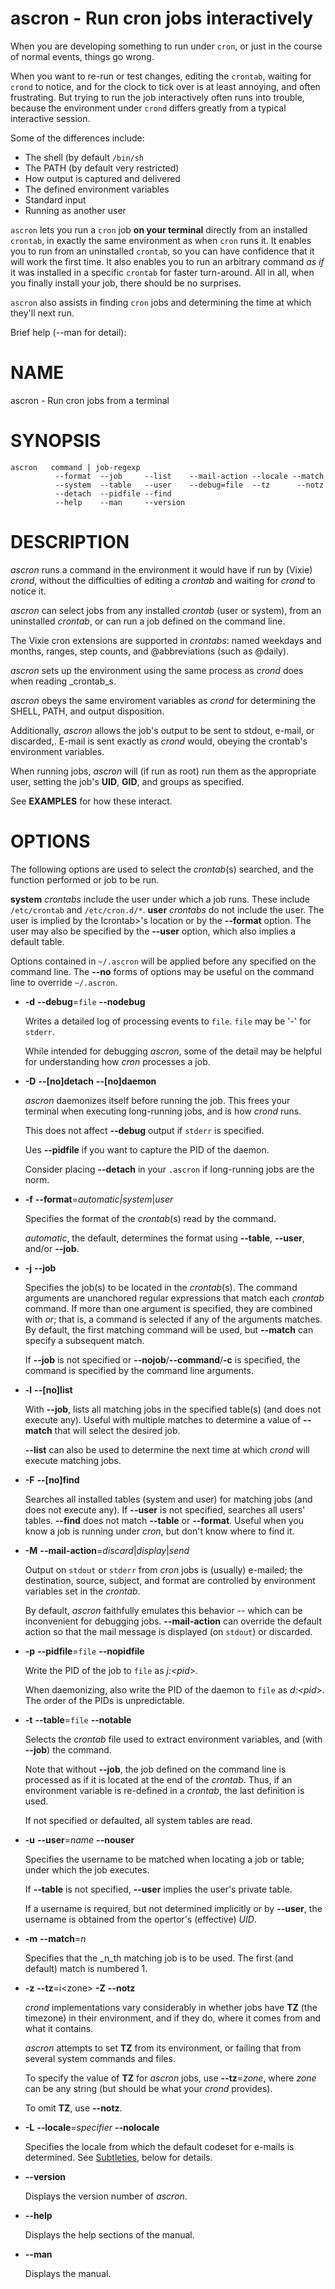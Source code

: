 # ascron - Run cron jobs interactively

When you are developing something to run under `cron`, or just in the course of normal events, things go wrong.

When you want to re-run or test changes, editing the `crontab`, waiting for `crond` to notice, and for the clock to tick over is at least annoying, and often frustrating.  But trying to run the job interactively often runs into trouble, because the environment under `crond` differs greatly from a typical interactive session.

Some of the differences include:

 - The shell (by default `/bin/sh`
 - The PATH (by default very restricted)
 - How output is captured and delivered
 - The defined environment variables
 - Standard input
 - Running as another user

`ascron` lets you run a `cron` job **on your terminal** directly from an installed `crontab`, in exactly the same environment as when `cron` runs it.  It enables you to run from an uninstalled `crontab`, so you can have confidence that it will work the first time.  It also enables you to run an arbitrary command _as if_ it was installed in a specific `crontab` for faster turn-around.  All in all, when you finally install your job, there should be no surprises.

`ascron` also assists in finding `cron` jobs and determining the time at which they'll next run.

Brief help (--man for detail):

# NAME

ascron - Run cron jobs from a terminal

# SYNOPSIS

    ascron   command | job-regexp
              --format  --job     --list    --mail-action --locale --match
              --system  --table   --user    --debug=file  --tz      --notz
              --detach  --pidfile --find
              --help    --man     --version

# DESCRIPTION

_ascron_ runs a command in the environment it would have if run by (Vixie) _crond_, without
the difficulties of editing a _crontab_ and waiting for _crond_ to notice it.

_ascron_ can select jobs from any installed _crontab_ (user or system), from an uninstalled
_crontab_, or can run a job defined on the command line.

The Vixie cron extensions are supported in _crontabs_: named weekdays and months, ranges, step
counts, and @abbreviations (such as @daily).

_ascron_ sets up the environment using the same process as _crond_ does when reading _crontab_s.

_ascron_ obeys the same enviroment variables as _crond_ for determining the SHELL, PATH, and output
disposition.

Additionally, _ascron_ allows the job's output to be sent to stdout, e-mail, or discarded,.  E-mail
is sent exactly as _crond_ would, obeying the crontab's environment variables.

When running jobs, _ascron_ will (if run as root) run them as the appropriate user, setting the job's
**UID**, **GID**, and groups as specified.

See **EXAMPLES** for how these interact.

# OPTIONS

The following options are used to select the _crontab_(s) searched, and the function performed or job to be run.

**system** _crontabs_ include the user under which a job runs.  These include `/etc/crontab` and `/etc/cron.d/*`.
**user** _crontabs_ do not include the user.  The user is implied by the Icrontab>'s location or by the **--format** option.  The user may also be specified by the **--user** option, which also implies a default table.

Options contained in `~/.ascron` will be applied before any specified on the command line.  The **--no** forms of options may be useful on the command line to override `~/.ascron`.

- **-d** **--debug**=`file` **--nodebug**

    Writes a detailed log of processing events to `file`.  `file` may be '-' for `stderr`.

    While intended for debugging _ascron_, some of the detail may be helpful for understanding how _cron_ processes a job.

- **-D** **--\[no\]detach** **--\[no\]daemon**

    _ascron_ daemonizes itself before running the job.  This frees your terminal when executing long-running jobs, and is how _crond_ runs.

    This does not affect **--debug** output if `stderr` is specified.

    Ues **--pidfile** if you want to capture the PID of the daemon.

    Consider placing **--detach** in your `.ascron` if long-running jobs are the norm.

- **-f** **--format**=_automatic|system_|_user_

    Specifies the format of the _crontab_(s) read by the command.

    _automatic_, the default, determines the format using **--table**, **--user**, and/or **--job**.

- **-j** **--job**

    Specifies the job(s) to be located in the _crontab_(s).  The command arguments are unanchored regular expressions that match each _crontab_ command.  If more than one argument is specified, they are combined with _or_; that is, a command is selected if any of the arguments matches.  By default, the first matching command will be used, but **--match** can specify a subsequent match.

    If **--job** is not specified or **--nojob**/**--command**/**-c** is specified, the command is specified by the command line arguments.

- **-l** **--\[no\]list**

    With **--job**, lists all matching jobs in the specified table(s) (and does not execute any).  Useful with multiple matches to determine a value of **--match** that will select the desired job.

    **--list** can also be used to determine the next time at which  _crond_ will execute matching jobs.

- **-F** **--\[no\]find**

    Searches all installed tables (system and user) for matching jobs (and does not execute any).  If **--user** is not specified, searches all users' tables.  **--find** does not match **--table** or **--format**.  Useful when you know a job is running under _cron_, but don't know where to find it.

- **-M** **--mail-action**=_discard_|_display_|_send_

    Output on `stdout` or `stderr` from _cron_ jobs is (usually) e-mailed; the destination, source, subject, and format are controlled by environment variables set in the _crontab_.

    By default, _ascron_ faithfully emulates this behavior -- which can be inconvenient for debugging jobs.  **--mail-action** can override the default action so that the mail message is displayed (on `stdout`) or discarded.

- **-p** **--pidfile**=`file` **--nopidfile**

    Write the PID of the job to `file` as _j:&lt;pid_>.

    When daemonizing, also write the PID of the daemon to `file` as _d:&lt;pid_>.  The order of the PIDs is unpredictable.

- **-t** **--table**=`file` **--notable**

    Selects the _crontab_ file used to extract environment variables, and (with **--job**) the command.

    Note that without **--job**, the job defined on the command line is processed as if it is located at the end of the _crontab_.  Thus, if an environment variable is re-defined in a _crontab_, the last definition is used.

    If not specified or defaulted, all system tables are read.

- **-u** **--user**=_name_ **--nouser**

    Specifies the username to be matched when locating a job or table; under which the job executes.

    If **--table** is not specified, **--user** implies the user's private table.

    If a username is required, but not determined implicitly or by **--user**, the username is obtained from the opertor's (effective) _UID_.

- **-m** **--match**=_n_

    Specifies that the _n_th matching job is to be used.  The first (and default) match is numbered 1.

- **-z** **--tz**=i&lt;zone>  **-Z** **--notz**

    _crond_ implementations vary considerably in whether jobs have **TZ** (the timezone) in their environment, and if they do, where it comes from and what it contains.

    _ascron_ attempts to set **TZ** from its environment, or failing that from several system commands and files.

    To specify the value of **TZ** for _ascron_ jobs, use **--tz**=_zone_, where _zone_ can be any string (but should be what your _crond_ provides).

    To omit **TZ**, use **--notz**.

- **-L** **--locale**=_specifier_ **--nolocale**

    Specifies the locale from which the default codeset for e-mails is determined.  See [Subtleties](https://metacpan.org/pod/Subtleties), below for details.

- **--version**

    Displays the version number of _ascron_.

- **--help**

    Displays the help sections of the manual.

- **--man**

    Displays the manual.
